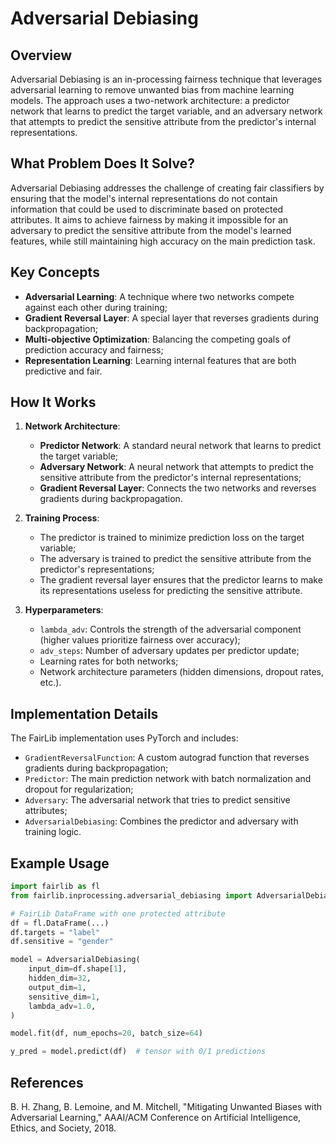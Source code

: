 # Adversarial Debiasing

## Overview

Adversarial Debiasing is an in-processing fairness technique that leverages adversarial learning to remove unwanted bias from machine learning models. The approach uses a two-network architecture: a predictor network that learns to predict the target variable, and an adversary network that attempts to predict the sensitive attribute from the predictor's internal representations.

## What Problem Does It Solve?

Adversarial Debiasing addresses the challenge of creating fair classifiers by ensuring that the model's internal representations do not contain information that could be used to discriminate based on protected attributes. It aims to achieve fairness by making it impossible for an adversary to predict the sensitive attribute from the model's learned features, while still maintaining high accuracy on the main prediction task.

## Key Concepts

- **Adversarial Learning**: A technique where two networks compete against each other during training;
- **Gradient Reversal Layer**: A special layer that reverses gradients during backpropagation;
- **Multi-objective Optimization**: Balancing the competing goals of prediction accuracy and fairness;
- **Representation Learning**: Learning internal features that are both predictive and fair.

## How It Works

1. **Network Architecture**:
   - **Predictor Network**: A standard neural network that learns to predict the target variable;
   - **Adversary Network**: A neural network that attempts to predict the sensitive attribute from the predictor's internal representations;
   - **Gradient Reversal Layer**: Connects the two networks and reverses gradients during backpropagation.

2. **Training Process**:
   - The predictor is trained to minimize prediction loss on the target variable;
   - The adversary is trained to predict the sensitive attribute from the predictor's representations;
   - The gradient reversal layer ensures that the predictor learns to make its representations useless for predicting the sensitive attribute.

3. **Hyperparameters**:
   - `lambda_adv`: Controls the strength of the adversarial component (higher values prioritize fairness over accuracy);
   - `adv_steps`: Number of adversary updates per predictor update;
   - Learning rates for both networks;
   - Network architecture parameters (hidden dimensions, dropout rates, etc.).

## Implementation Details

The FairLib implementation uses PyTorch and includes:

- `GradientReversalFunction`: A custom autograd function that reverses gradients during backpropagation;
- `Predictor`: The main prediction network with batch normalization and dropout for regularization;
- `Adversary`: The adversarial network that tries to predict sensitive attributes;
- `AdversarialDebiasing`: Combines the predictor and adversary with training logic.

## Example Usage

```python
import fairlib as fl
from fairlib.inprocessing.adversarial_debiasing import AdversarialDebiasing

# FairLib DataFrame with one protected attribute
df = fl.DataFrame(...)
df.targets = "label"
df.sensitive = "gender"

model = AdversarialDebiasing(
    input_dim=df.shape[1],
    hidden_dim=32,
    output_dim=1,
    sensitive_dim=1,
    lambda_adv=1.0,
)

model.fit(df, num_epochs=20, batch_size=64)

y_pred = model.predict(df)  # tensor with 0/1 predictions
```

## References

B. H. Zhang, B. Lemoine, and M. Mitchell, "Mitigating Unwanted Biases with Adversarial Learning," AAAI/ACM Conference on Artificial Intelligence, Ethics, and Society, 2018.